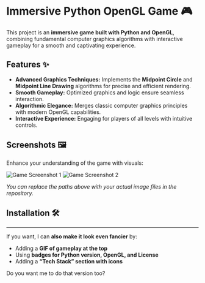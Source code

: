 # Immersive Python OpenGL Game 🎮

This project is an **immersive game built with Python and OpenGL**, combining fundamental computer graphics algorithms with interactive gameplay for a smooth and captivating experience.

## Features ✨
- **Advanced Graphics Techniques:** Implements the **Midpoint Circle** and **Midpoint Line Drawing** algorithms for precise and efficient rendering.
- **Smooth Gameplay:** Optimized graphics and logic ensure seamless interaction.
- **Algorithmic Elegance:** Merges classic computer graphics principles with modern OpenGL capabilities.
- **Interactive Experience:** Engaging for players of all levels with intuitive controls.

## Screenshots 🖼️
Enhance your understanding of the game with visuals:

![Game Screenshot 1](path/to/your-image1.png)
![Game Screenshot 2](path/to/your-image2.png)

*You can replace the paths above with your actual image files in the repository.*

## Installation 🛠️

--- ----------- -------- --------------- -------------

If you want, I can **also make it look even fancier** by:  
- Adding a **GIF of gameplay at the top**  
- Using **badges for Python version, OpenGL, and License**  
- Adding a **“Tech Stack” section with icons**  

Do you want me to do that version too?
